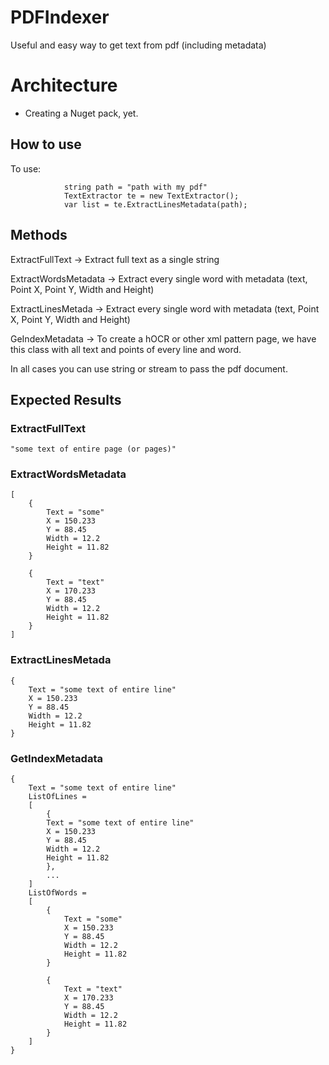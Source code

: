 PDFIndexer
===============


Useful and easy way to get text from pdf (including metadata)


# Architecture #

 * Creating a Nuget pack, yet.


## How to use ##

To use:
``` CSharp
            string path = "path with my pdf"
            TextExtractor te = new TextExtractor();
            var list = te.ExtractLinesMetadata(path);
```



## Methods ##

ExtractFullText -> Extract full text as a single string

ExtractWordsMetadata -> Extract every single word with metadata (text, Point X, Point Y, Width and Height)

ExtractLinesMetada -> Extract every single word with metadata (text, Point X, Point Y, Width and Height)

GeIndexMetadata -> To create a hOCR or other xml pattern page, we have this class with all text and points of every line and word.


In all cases you can use string or stream to pass the pdf document.


## Expected Results ##

### ExtractFullText ###
``` CSharp
"some text of entire page (or pages)"
```

### ExtractWordsMetadata ###
``` CSharp
[
    {
        Text = "some"
        X = 150.233
        Y = 88.45
        Width = 12.2
        Height = 11.82
    }

    {
        Text = "text"
        X = 170.233
        Y = 88.45
        Width = 12.2
        Height = 11.82
    }
]
```

### ExtractLinesMetada ###
``` CSharp
{
    Text = "some text of entire line"
    X = 150.233
    Y = 88.45
    Width = 12.2
    Height = 11.82
}
```

### GetIndexMetadata ###
``` CSharp
{
    Text = "some text of entire line"
    ListOfLines = 
    [ 
        {
        Text = "some text of entire line"
        X = 150.233
        Y = 88.45
        Width = 12.2
        Height = 11.82
        },
        ... 
    ]
    ListOfWords = 
    [
        {
            Text = "some"
            X = 150.233
            Y = 88.45
            Width = 12.2
            Height = 11.82
        }

        {
            Text = "text"
            X = 170.233
            Y = 88.45
            Width = 12.2
            Height = 11.82
        }
    ]
}
```